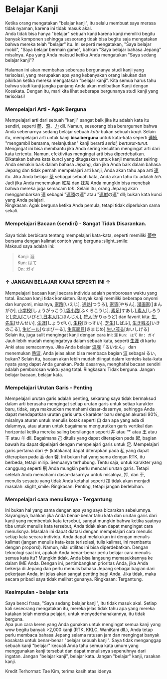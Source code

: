 # Belajar Kanji

Ketika orang mengatakan "belajar kanji", itu selalu membuat saya merasa tidak nyaman, karena ini tidak masuk akal.  
Anda tidak bisa hanya "belajar" sebuah kanji karena kanji memiliki begitu banyak komponen sehingga seseorang tidak bisa begitu saja mengatakan bahwa mereka telah "belajar" itu. Ini seperti mengatakan, "Saya belajar mobil", "Saya belajar bermain game", bahkan "Saya belajar bahasa Jepang" misalnya. Apa yang Anda maksud ketika Anda mengatakan "Saya sedang belajar kanji"?

Halaman ini akan membahas seberapa bergunanya studi kanji yang terisolasi, yang merupakan apa yang kebanyakan orang lakukan dan pikirkan ketika mereka mengatakan "belajar kanji". Kita semua harus tahu bahwa studi kanji jangka panjang Anda akan melibatkan Kanji dengan Kosakata. Dengan itu, mari kita lihat seberapa bergunanya studi kanji yang terisolasi!

### Mempelajari Arti - Agak Berguna

Mempelajari arti dari sebuah "kanji" sangat baik jika itu adalah kata itu sendiri, seperti [麓](https://jisho.org/search/%20%23kanji%20%E9%BA%93)、[源](https://jisho.org/search/%20%23kanji%20%E6%BA%90)、[力](https://jisho.org/search/%20%23kanji%20%E5%8A%9B) dll. Namun, seseorang bisa berargumen bahwa Anda sebenarnya sedang belajar sebuah *kata* bukan sebuah *kanji*. 
Selain itu, mempelajari arti untuk kanji **bisa berguna** untuk kata-kata seperti [連続](https://jisho.org/word/%E9%80%A3%E7%B6%9A), "mengambil bersama, melanjutkan" kanji berarti *serial, berturut-turut*. Mengingat ini bisa membantu jika Anda sering kesulitan mengingat arti dari kata tertentu. Namun, efektivitas mengingat arti bisa diperdebatkan. Dikatakan bahwa kata kunci yang ditugaskan untuk kanji memudar seiring Anda semakin baik dalam bahasa Jepang, dan jika Anda baik dalam bahasa Jepang dan tidak pernah mempelajari arti kanji, Anda akan tahu apa arti [連](https://jisho.org/search/%E9%80%A3%20%23kanji) itu. Jika Anda belajar [茶](https://jisho.org/search/%E8%8C%B6%20%23kanji) sebagai sebuah kata, Anda akan tahu itu adalah *teh*. Jadi jika Anda menemukan [紅茶](https://jisho.org/word/%E7%B4%85%E8%8C%B6) dan [抹茶](https://jisho.org/search/%E6%8A%B9%E8%8C%B6) Anda mungkin bisa menebak bahwa mereka juga semacam *teh*. 
Selain itu, orang Jepang akan menggambarkan 連 sebagai "[連勝](https://jisho.org/word/%E9%80%A3%E5%8B%9D)の連" atau "[連射](https://jisho.org/word/%E9%80%A3%E5%B0%84)の連" dll; bukan kata kunci yang Anda pelajari.  
Ringkasan: Agak berguna ketika Anda pemula, tetapi tidak diperlukan sama sekali.

### Mempelajari Bacaan (sendiri) - Sangat Tidak Disarankan.
Saya tidak berbicara tentang mempelajari kata-kata, seperti memiliki [夢中](https://jisho.org/word/%E5%A4%A2%E4%B8%AD) bersama dengan kalimat contoh yang berguna :slight_smile:  
Maksud saya adalah ini:
>	Kanji: 涯  
	Kun: はて  
	On: ガイ  

<h3> ↑ JANGAN BELAJAR KANJI SEPERTI INI ↑ </h3>

Mempelajari bacaan kanji secara individu adalah pemborosan waktu yang total. Bacaan kanji tidak konsisten. Banyak kanji memiliki beberapa onyomi dan kunyomi, misalnya, [家路](https://jisho.org/word/%E5%AE%B6%E8%B7%AF)[いえじ], [通路](https://jisho.org/word/%E9%80%9A%E8%B7%AF)[つうろ], [家賃](https://jisho.org/word/%E5%AE%B6%E8%B3%83)[やちん], [漫画家](https://jisho.org/word/%E6%BC%AB%E7%94%BB%E5%AE%B6)([まんがか], [小学校](https://jisho.org/word/小学校)[しょうがっこう],[袋小路](https://jisho.org/word/袋小路)[ふくろこうじ], [素足](https://jisho.org/word/素足)[すあし],[素人](https://jisho.org/word/素人)[しろうと],[恋人](https://jisho.org/word/恋人)[こいびと],[日本人](https://jisho.org/word/日本人)[にほんじん], [狩人](https://jisho.org/word/狩人)[かりゅうど] dan favorit kita: [生](https://jisho.org/search/%20%23kanji%20%E7%94%9F), [先生](https://jisho.org/word/先生/)[せんせい], [生涯](https://jisho.org/word/生涯)[しょうがい], [生粋](https://jisho.org/word/生粋)[きっすい], [芝生](https://jisho.org/word/芝生)[しばふ], [生き残る](https://jisho.org/word/生き残る)[いきのこる], [生ビール](https://jisho.org/word/生き残る)[なまびーる], [生真面目](https://jisho.org/word/生真面目)[きまじめ],[生い茂る](https://jisho.org/word/生い茂る)[おいしげる]
Selain itu, juga sulit mengingat kanji dengan cara ini:
`涯`
`Kun: はて`
`On: ガイ`
Jauh lebih mudah mengingatnya dalam sebuah kata, seperti [生涯](https://jisho.org/word/生涯) di kartu Anki atau semacamnya. 
Jika Anda belajar [涙腺](https://jisho.org/word/涙腺)「るいせん」 dan menemukan [熱涙](https://jisho.org/word/熱涙), Anda jelas akan bisa membaca bagian [涙](https://jisho.org/search/%E6%B6%99%20%23kanji) sebagai るい, bukan? 
Selain itu, bacaan akan lebih mudah diingat dalam konteks kata-kata nyata yang dapat Anda gunakan. Pada dasarnya, menghafal bacaan sendiri adalah pemborosan waktu yang total.
Ringkasan: Tidak berguna. Jangan belajar bacaan, belajar kata.

### Mempelajari Urutan Garis - Penting
Mempelajari urutan garis adalah penting, sekarang saya tidak bermaksud dalam arti berusaha mengingat setiap urutan garis untuk setiap karakter baru, tidak, saya maksudkan memahami dasar-dasarnya, sehingga Anda dapat mendapatkan urutan garis untuk karakter baru dengan akurasi 90%, misalnya aturan untuk menulis kotak seperti 口 dan apa yang ada di dalamnya, atau aturan untuk bagaimana mengurutkan garis vertikal dan horizontal ketika mereka saling bersilangan seperti 井 atau 艹 atau 王 atau 丰 atau 羊 dll. Bagaimana 己 ditulis yang dapat diterapkan pada 起, bagian bawah itu dapat dipelajari dengan mempelajari garis untuk 足. Mempelajari garis pertama dari チ (katakana) dapat diterapkan pada 私 yang dapat diterapkan pada 香 dan 馨. Ini bukan hal yang sama dengan RTK, itu berbeda, tetapi mirip. Semuanya terhubung. Tentu saja, untuk karakter yang canggung seperti 飛 Anda mungkin perlu mencari urutan garis. Tetapi setelah Anda memahami dasar-dasarnya untuk misalnya, 押, dan 車, menulis sesuatu yang tidak Anda ketahui seperti 揮 tidak akan menjadi masalah :slight_smile:
Ringkasan: Penting, tetapi jangan berlebihan.

### Mempelajari cara menulisnya - Tergantung
Ini bukan hal yang sama dengan apa yang saya bicarakan sebelumnya. 
Sayangnya, bahkan jika Anda benar-benar tahu kata dan urutan garis dari kanji yang membentuk kata tersebut, sangat mungkin bahwa ketika saatnya tiba untuk menulis kata tersebut, Anda tidak akan dapat mengingat cara menulisnya. Masalah ini dapat diatasi dengan mempelajari cara menulis setiap kata secara individu. Anda dapat melakukan ini dengan menulis kalimat (jangan menulis kata-kata terisolasi, tulis kalimat, ini membantu dengan proporsi). Namun, nilai utilitas ini bisa diperdebatkan.
Dengan teknologi saat ini, apakah Anda benar-benar perlu belajar cara menulis semua kata itu? Mungkin tidak. Anda bisa langsung memasukkannya ke dalam IME Anda. 
Dengan ini, pertimbangkan prioritas Anda, jika Anda bekerja di Jepang dan perlu menulis bahasa Jepang sebagai bagian dari pekerjaan Anda, ini jelas akan sangat penting bagi Anda. Jika tidak, maka secara pribadi saya tidak melihat gunanya.
Ringkasan: Tergantung.

### Kesimpulan - belajar kata
Saya benci frasa, "Saya sedang belajar kanji", itu tidak masuk akal. Setiap kali seseorang mengatakan itu, mereka jelas tidak tahu apa yang mereka katakan telah mereka pelajari, untuk menyederhanakannya, itu tidak berguna.  
Apa pun cara keren yang Anda gunakan untuk mengingat semua kanji yang wow begitu banyak >2,000 kanji (RTK, KKLC, WaniKani dll.), Anda tetap perlu membaca bahasa Jepang selama ratusan jam dan mengingat banyak kosakata untuk benar-benar "belajar sebuah kanji".
Saya tidak menganggap sebuah kanji "belajar" kecuali Anda tahu semua kata umum yang menggunakan kanji tersebut dan dapat menulisnya sepenuhnya dari ingatan.
Jangan "belajar kanji", belajar kata.
Jangan "belajar" kanji, rasakan kanji.

Kredit Terhormat: Tae Kim, terima kasih atas idenya.
